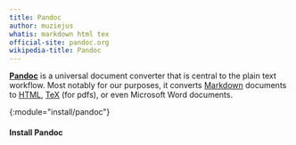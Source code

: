 ```yaml
---
title: Pandoc
author: muziejus
whatis: markdown html tex
official-site: pandoc.org
wikipedia-title: Pandoc
---
```


[**Pandoc**](https://pandoc.org) is a universal document converter that is
central to the plain text workflow. Most notably for our purposes, it converts
[Markdown](/whatis/markdown) documents to [HTML](/whatis/html), [TeX](/whatis/tex) (for
pdfs), or even Microsoft Word documents.

{:module="install/pandoc"}
#### Install Pandoc
